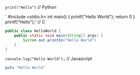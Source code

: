 `print("Hello")`
// Python

`
#include <stdio.h>
int main()
{
printf("Hello World");
return 0
}
printf("Hello");'
// C

```Java
public class HelloWorld {
    public static void main(String[] args) {
        System.out.printIn("Hello World")
    }
}
```

`console.log("Hello World");`
// Javascript

```Ruby
puts "Hello World"
```
